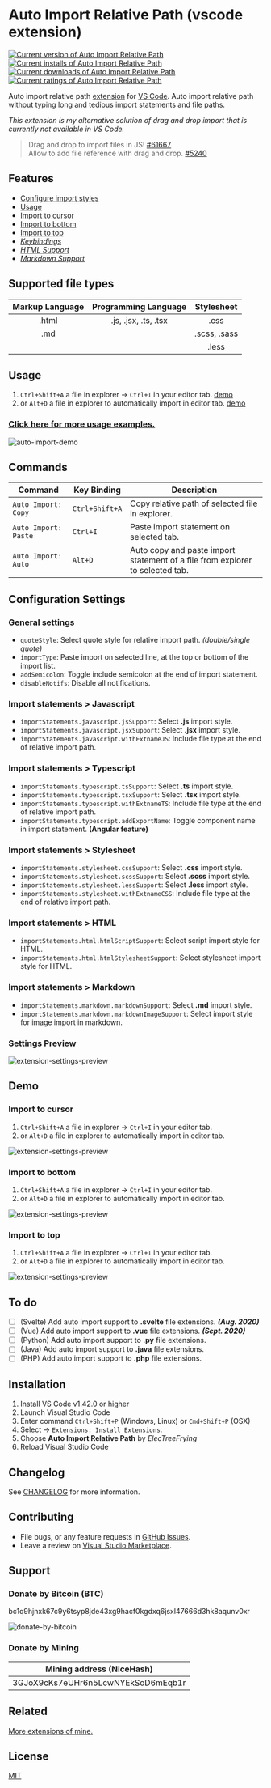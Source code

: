 
# Auto Import Relative Path (vscode extension)

[![Current version of Auto Import Relative Path][version svg]][package] [![Current installs of Auto Import Relative Path][installs svg]][package] [![Current downloads of Auto Import Relative Path][downloads svg]][package] [![Current ratings of Auto Import Relative Path][ratings svg]][package]

[version svg]: https://vsmarketplacebadge.apphb.com/version-short/electreefrying.auto-import.svg
[installs svg]: https://vsmarketplacebadge.apphb.com/installs/electreefrying.auto-import.svg
[downloads svg]: https://vsmarketplacebadge.apphb.com/downloads/electreefrying.auto-import.svg
[ratings svg]: https://vsmarketplacebadge.apphb.com/rating-short/ElecTreeFrying.auto-import.svg
[package]: https://marketplace.visualstudio.com/items?itemName=ElecTreeFrying.auto-import

Auto import relative path [extension] for [VS Code]. Auto import relative path without typing long and tedious import statements and file paths.

[VS Code]: https://code.visualstudio.com/
[extension]: https://marketplace.visualstudio.com/VSCode

*This extension is my alternative solution of drag and drop import that is currently not available in VS Code.*

> Drag and drop to import files in JS! [#61667][0] </br> 
> Allow to add file reference with drag and drop. [#5240][1]

[0]: https://github.com/microsoft/vscode/issues/61667
[1]: https://github.com/microsoft/vscode/issues/5240

## Features

* [Configure import styles](#import-statements--javascript)
* [Usage](#usage)
* [Import to cursor](#Import-to-cursor)
* [Import to bottom](#Import-to-bottom)
* [Import to top](#Import-to-top)
* _[Keybindings]_
* _[HTML Support]_
* _[Markdown Support]_

[Keybindings]: https://github.com/ElecTreeFrying/auto-import-relative-path/blob/master/DEMO.md#keybindings
[HTML Support]: https://github.com/ElecTreeFrying/auto-import-relative-path/blob/master/DEMO.md#html-support
[Markdown Support]: https://github.com/ElecTreeFrying/auto-import-relative-path/blob/master/DEMO.md#markdown-support

## Supported file types

| Markup Language | Programming Language |  Stylesheet  |
|:---------------:|:--------------------:|:------------:|
|      .html      | .js, .jsx, .ts, .tsx |     .css     |
|       .md       |                      | .scss, .sass |
|                 |                      |     .less    |

## Usage

1. `Ctrl+Shift+A` a file in explorer → `Ctrl+I` in your editor tab. [demo][usage-example-1]
2. or `Alt+D` a file in explorer to automatically import in editor tab. [demo][usage-example-2]

### [Click here for more usage examples.]

[usage-example-1]: https://github.com/ElecTreeFrying/auto-import-relative-path/blob/master/DEMO.md#auto-import-from-explorer
[usage-example-2]: https://github.com/ElecTreeFrying/auto-import-relative-path/blob/master/DEMO.md#single-keybinding-import

[Click here for more usage examples.]: https://github.com/ElecTreeFrying/auto-import-relative-path/blob/master/DEMO.md

![auto-import-demo](https://github.com/ElecTreeFrying/auto-import-relative-path/raw/master/images/playback.gif "auto import relative path demo")

## Commands

| Command              | Key Binding    | Description                                                                          |
| -------------------- | -------------- | ------------------------------------------------------------------------------------ |
| `Auto Import: Copy`  | `Ctrl+Shift+A` | Copy relative path of selected file in explorer.                                     |
| `Auto Import: Paste` | `Ctrl+I`       | Paste import statement on selected tab.                                              |
| `Auto Import: Auto`  | `Alt+D`        | Auto copy and paste import statement of a file from explorer to selected tab.        |

## Configuration Settings

### General settings

* `quoteStyle`: Select quote style for relative import path. *(double/single quote)*
* `importType`: Paste import on selected line, at the top or bottom of the import list.
* `addSemicolon`: Toggle include semicolon at the end of import statement.
* `disableNotifs`: Disable all notifications.

### Import statements > Javascript

* `importStatements.javascript.jsSupport`: Select **.js** import style.
* `importStatements.javascript.jsxSupport`: Select **.jsx** import style.
* `importStatements.javascript.withExtnameJS`: Include file type at the end of relative import path.

### Import statements > Typescript

* `importStatements.typescript.tsSupport`: Select **.ts** import style.
* `importStatements.typescript.tsxSupport`: Select **.tsx** import style.
* `importStatements.typescript.withExtnameTS`: Include file type at the end of relative import path.
* `importStatements.typescript.addExportName`: Toggle component name in import statement. **(Angular feature)**

### Import statements > Stylesheet

* `importStatements.stylesheet.cssSupport`: Select **.css** import style.
* `importStatements.stylesheet.scssSupport`: Select **.scss** import style.
* `importStatements.stylesheet.lessSupport`: Select **.less** import style.
* `importStatements.stylesheet.withExtnameCSS`: Include file type at the end of relative import path.

### Import statements > HTML

* `importStatements.html.htmlScriptSupport`: Select script import style for HTML.
* `importStatements.html.htmlStylesheetSupport`: Select stylesheet import style for HTML.

### Import statements > Markdown

* `importStatements.markdown.markdownSupport`: Select **.md** import style.
* `importStatements.markdown.markdownImageSupport`: Select import style for image import in markdown.

### Settings Preview

![extension-settings-preview](https://github.com/ElecTreeFrying/auto-import-relative-path/raw/master/images/settings.gif "auto import relative path extension settings preview")

## Demo

### Import to cursor

1. `Ctrl+Shift+A` a file in explorer → `Ctrl+I` in your editor tab.
2. or `Alt+D` a file in explorer to automatically import in editor tab.

![extension-settings-preview](https://github.com/ElecTreeFrying/auto-import-relative-path/raw/master/images/cursor.gif "import to cursor using ctrl+i command")

### Import to bottom

1. `Ctrl+Shift+A` a file in explorer → `Ctrl+I` in your editor tab.
2. or `Alt+D` a file in explorer to automatically import in editor tab.

![extension-settings-preview](https://github.com/ElecTreeFrying/auto-import-relative-path/raw/master/images/bottom.gif "import to bottom using ctrl+i command")

### Import to top

1. `Ctrl+Shift+A` a file in explorer → `Ctrl+I` in your editor tab.
2. or `Alt+D` a file in explorer to automatically import in editor tab.

![extension-settings-preview](https://github.com/ElecTreeFrying/auto-import-relative-path/raw/master/images/top.gif "import to top using ctrl+i command")

## To do

- [ ] (Svelte) Add auto import support to **.svelte** file extensions. _**(Aug. 2020)**_
- [ ] (Vue) Add auto import support to **.vue** file extensions. _**(Sept. 2020)**_
- [ ] (Python) Add auto import support to **.py** file extensions.
- [ ] (Java) Add auto import support to **.java** file extensions.
- [ ] (PHP) Add auto import support to **.php** file extensions.

## Installation

  1. Install VS Code v1.42.0 or higher
  2. Launch Visual Studio Code
  3. Enter command `Ctrl+Shift+P` (Windows, Linux) or `Cmd+Shift+P` (OSX)
  4. Select → `Extensions: Install Extensions`.
  5. Choose **Auto Import Relative Path** by _ElecTreeFrying_
  6. Reload Visual Studio Code

## Changelog

See [CHANGELOG] for more information.

[CHANGELOG]: https://github.com/ElecTreeFrying/auto-import-relative-path/blob/master/CHANGELOG.md

## Contributing

* File bugs, or any feature requests in [GitHub Issues].
* Leave a review on [Visual Studio Marketplace].

[Github Issues]: https://github.com/ElecTreeFrying/auto-import-relative-path/issues
[Visual Studio Marketplace]: https://marketplace.visualstudio.com/items?itemName=ElecTreeFrying.auto-import&ssr=false#review-details

## Support

### Donate by Bitcoin (BTC)

bc1q9hjnxk67c9y6tsyp8jde43xg9hacf0kgdxq6jsxl47666d3hk8aqunv0xr

![donate-by-bitcoin](https://github.com/ElecTreeFrying/auto-import-relative-path/raw/master/images/BITCOIN.png "donate by bitcoin")

### Donate by Mining

|      Mining address (NiceHash)     |
|:----------------------------------:|
| 3GJoX9cKs7eUHr6n5LcwNYEkSoD6mEqb1r |

## Related

[More extensions of mine.]

[More extensions of mine.]: https://marketplace.visualstudio.com/publishers/ElecTreeFrying

## License

[MIT]

[MIT]: https://marketplace.visualstudio.com/items/ElecTreeFrying.auto-import/license